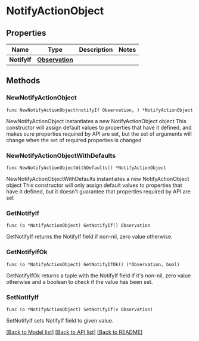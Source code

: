 # NotifyActionObject

## Properties

Name | Type | Description | Notes
------------ | ------------- | ------------- | -------------
**NotifyIf** | [**Observation**](Observation.md) |  | 

## Methods

### NewNotifyActionObject

`func NewNotifyActionObject(notifyIf Observation, ) *NotifyActionObject`

NewNotifyActionObject instantiates a new NotifyActionObject object
This constructor will assign default values to properties that have it defined,
and makes sure properties required by API are set, but the set of arguments
will change when the set of required properties is changed

### NewNotifyActionObjectWithDefaults

`func NewNotifyActionObjectWithDefaults() *NotifyActionObject`

NewNotifyActionObjectWithDefaults instantiates a new NotifyActionObject object
This constructor will only assign default values to properties that have it defined,
but it doesn't guarantee that properties required by API are set

### GetNotifyIf

`func (o *NotifyActionObject) GetNotifyIf() Observation`

GetNotifyIf returns the NotifyIf field if non-nil, zero value otherwise.

### GetNotifyIfOk

`func (o *NotifyActionObject) GetNotifyIfOk() (*Observation, bool)`

GetNotifyIfOk returns a tuple with the NotifyIf field if it's non-nil, zero value otherwise
and a boolean to check if the value has been set.

### SetNotifyIf

`func (o *NotifyActionObject) SetNotifyIf(v Observation)`

SetNotifyIf sets NotifyIf field to given value.



[[Back to Model list]](../README.md#documentation-for-models) [[Back to API list]](../README.md#documentation-for-api-endpoints) [[Back to README]](../README.md)


